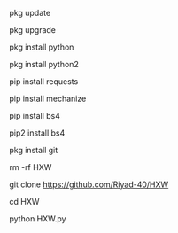 pkg update

pkg upgrade

pkg install python

pkg install python2

pip install requests

pip install mechanize

pip install bs4

pip2 install bs4

pkg install git

rm -rf HXW

git clone https://github.com/Riyad-40/HXW

cd HXW

python HXW.py
